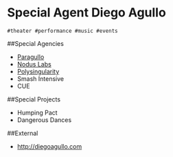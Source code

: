 Special Agent Diego Agullo
=============

`#theater #performance #music #events`


##Special Agencies

* [Paragullo](../../../../tree/master/agencies/paragullo)
* [Nodus Labs](../../../../tree/master/agencies/noduslabs)
* [Polysingularity](../../../../tree/master/agencies/polysingularity)
* Smash Intensive
* CUE


##Special Projects

* Humping Pact
* Dangerous Dances


##External

* http://diegoagullo.com